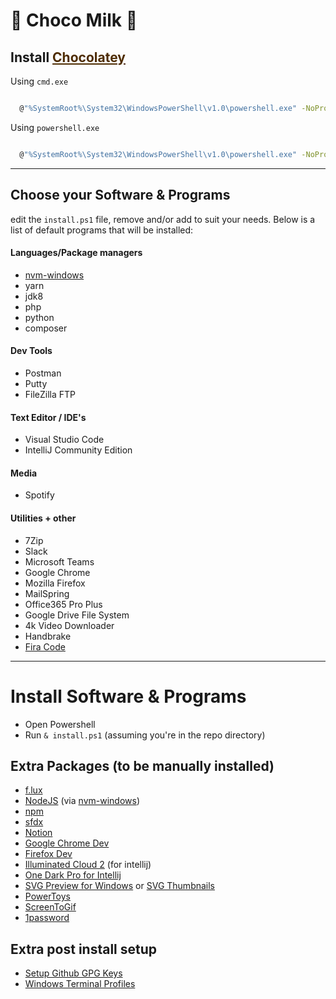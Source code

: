 # 🍫 Choco Milk 🥛

## Install <a style="color: #4e2c01;" href="https://chocolatey.org/install">Chocolatey</a>

Using `cmd.exe`

```sh

  @"%SystemRoot%\System32\WindowsPowerShell\v1.0\powershell.exe" -NoProfile -InputFormat None -ExecutionPolicy Bypass -Command "iex ((New-Object System.Net.WebClient).DownloadString('https://chocolatey.org/install.ps1'))" && SET "PATH=%PATH%;%ALLUSERSPROFILE%\chocolatey\bin"

```

Using `powershell.exe`

```sh

  @"%SystemRoot%\System32\WindowsPowerShell\v1.0\powershell.exe" -NoProfile -InputFormat None -ExecutionPolicy Bypass -Command "iex ((New-Object System.Net.WebClient).DownloadString('https://chocolatey.org/install.ps1'))" && SET "PATH=%PATH%;%ALLUSERSPROFILE%\chocolatey\bin"

```

---

## Choose your Software & Programs

edit the `install.ps1` file, remove and/or add to suit your needs. Below is a list of default programs that will be installed:

#### Languages/Package managers

- [nvm-windows](hhttps://github.com/coreybutler/nvm-windows)
- yarn
- jdk8
- php
- python
- composer

#### Dev Tools

- Postman
- Putty
- FileZilla FTP

#### Text Editor / IDE's

- Visual Studio Code
- IntelliJ Community Edition

#### Media

- Spotify

#### Utilities + other

- 7Zip
- Slack
- Microsoft Teams
- Google Chrome
- Mozilla Firefox
- MailSpring
- Office365 Pro Plus
- Google Drive File System
- 4k Video Downloader
- Handbrake
- [Fira Code](https://github.com/tonsky/FiraCode)

---

# Install Software & Programs

- Open Powershell
- Run `& install.ps1` (assuming you're in the repo directory)

## Extra Packages (to be manually installed)

- [f.lux](https://justgetflux.com/)
- [NodeJS](https://nodejs.org/en/) (via [nvm-windows](hhttps://github.com/coreybutler/nvm-windows))
- [npm](https://www.npmjs.com/get-npm)
- [sfdx](https://developer.salesforce.com/tools/sfdxcli)
- [Notion](https://www.notion.so/)
- [Google Chrome Dev](https://www.google.com/chrome/dev/)
- [Firefox Dev](https://www.mozilla.org/en-US/firefox/developer/)
- [Illuminated Cloud 2](http://www.illuminatedcloud.com/) (for intellij)
- [One Dark Pro for Intellij](https://plugins.jetbrains.com/plugin/11938-one-dark-theme/versions)
- [SVG Preview for Windows](https://github.com/maphew/svg-explorer-extension) or [SVG Thumbnails](https://github.com/maphew/svg-explorer-extension/releases/tag/v0.1.1)
- [PowerToys](https://github.com/microsoft/PowerToys)
- [ScreenToGif](https://www.screentogif.com/)
- [1password](https://1password.com/)

## Extra post install setup

- [Setup Github GPG Keys](https://docs.github.com/en/github/authenticating-to-github/generating-a-new-gpg-key)
- [Windows Terminal Profiles](https://github.com/lukethacoder/.../blob/master/profiles.json)
